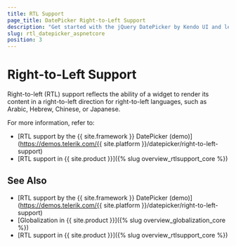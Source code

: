 ```yaml
---
title: RTL Support
page_title: DatePicker Right-to-Left Support
description: "Get started with the jQuery DatePicker by Kendo UI and learn about the RTL supports it provides."
slug: rtl_datepicker_aspnetcore
position: 3
---
```


# Right-to-Left Support

Right-to-left (RTL) support reflects the ability of a widget to render its content in a right-to-left direction for right-to-left languages, such as Arabic, Hebrew, Chinese, or Japanese.

For more information, refer to:
* [RTL support by the {{ site.framework }} DatePicker (demo)](https://demos.telerik.com/{{ site.platform }}/datepicker/right-to-left-support)
* [RTL support in {{ site.product }}]({% slug overview_rtlsupport_core %})

## See Also

* [RTL support by the {{ site.framework }} DatePicker (demo)](https://demos.telerik.com/{{ site.platform }}/datepicker/right-to-left-support)
* [Globalization in {{ site.product }}]({% slug overview_globalization_core %})
* [RTL support in {{ site.product }}]({% slug overview_rtlsupport_core %})
